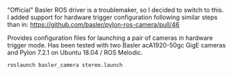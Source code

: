 "Official" Basler ROS driver is a troublemaker, so I decided to switch to this. I added support for hardware trigger configuration following similar steps than in: https://github.com/basler/pylon-ros-camera/pull/46

Provides configuration files for launching a pair of cameras in hardware trigger mode. Has been tested with two Basler acA1920-50gc GigE cameras and Pylon 7.2.1 on Ubuntu 18.04 / ROS Melodic.

   ```bash
   roslaunch basler_camera stereo.launch
   ```
